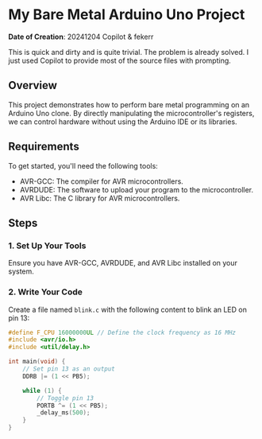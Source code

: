 # My Bare Metal Arduino Uno Project

**Date of Creation**: 20241204 Copilot & fekerr

This is quick and dirty and is quite trivial. The problem is already solved. I
just used Copilot to provide most of the source files with prompting.

## Overview
This project demonstrates how to perform bare metal programming on an Arduino
Uno clone. By directly manipulating the microcontroller's registers, we can
control hardware without using the Arduino IDE or its libraries.

## Requirements
To get started, you'll need the following tools:
- AVR-GCC: The compiler for AVR microcontrollers.
- AVRDUDE: The software to upload your program to the microcontroller.
- AVR Libc: The C library for AVR microcontrollers.

## Steps

### 1. Set Up Your Tools
Ensure you have AVR-GCC, AVRDUDE, and AVR Libc installed on your system.

### 2. Write Your Code
Create a file named `blink.c` with the following content to blink an LED on pin
13:

```c
#define F_CPU 16000000UL // Define the clock frequency as 16 MHz
#include <avr/io.h>
#include <util/delay.h>

int main(void) {
    // Set pin 13 as an output
    DDRB |= (1 << PB5);

    while (1) {
        // Toggle pin 13
        PORTB ^= (1 << PB5);
        _delay_ms(500);
    }
}

